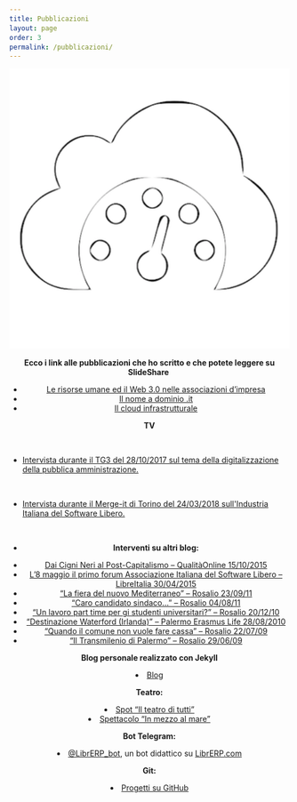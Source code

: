 ```yaml
---
title: Pubblicazioni
layout: page
order: 3
permalink: /pubblicazioni/
---
```


![Marcofromsicily-logo](https://raw.githubusercontent.com/marcofromsicily/blog/master/images/marcofromsicily-logo.jpg)


<p style="text-align: center;">
  <strong>Ecco i link alle pubblicazioni che ho scritto e che potete leggere su SlideShare </strong>
</p>

<ul style="text-align: center;">
  <li>
    <a href="http://www.slideshare.net/marcofromsicily/le-risorse-umane-ed-il-web-30-nelle-associazioni-dimpresa" target="_blank" rel="noopener noreferrer">Le risorse umane ed il Web 3.0 nelle associazioni d’impresa</a>
  </li>
  <li>
    <a href="http://www.slideshare.net/marcofromsicily/il-nome-a-dominio-it" target="_blank" rel="noopener noreferrer">Il nome a dominio .it</a>
  </li>
  <li>
    <a href="http://www.slideshare.net/marcofromsicily/il-cloud-infrastrutturale" target="_blank" rel="noopener noreferrer">Il cloud infrastrutturale</a>
  </li>
</ul>

<p style="text-align: center;">
  <strong>TV</strong>
</p>

&nbsp;

  * <a href="https://youtu.be/qgpDUie5up8" target="_blank" rel="noopener">Intervista durante il TG3 del 28/10/2017 sul tema della digitalizzazione della pubblica amministrazione.</a>

&nbsp;

  * <a href="https://www.youtube.com/watch?v=M2jHpMsv66k" target="_blank" rel="noopener">Intervista durante il Merge-it di Torino del 24/03/2018 sull'Industria Italiana del Software Libero.</a>

&nbsp;

<ul style="text-align: center;">
  <li>
    <strong>Interventi su altri blog:</strong>
  </li>
</ul>

<ul style="text-align: center;">
  <li>
    <a href="https://www.marcofromsicily.com/wp-content/uploads/2017/09/articoloqualita-1.pdf">Dai Cigni Neri al Post-Capitalismo – QualitàOnline 15/10/2015</a>
  </li>
  <li>
    <a href="http://www.libreitalia.it/l8-maggio-il-primo-forum-associazione-italiana-del-software-libero/" target="_blank" rel="noopener noreferrer">L’8 maggio il primo forum Associazione Italiana del Software Libero – LibreItalia 30/04/2015</a>
  </li>
  <li>
    <a href="http://www.rosalio.it/2011/09/23/la-fiera-del-nuovo-mediterraneo/" target="_blank" rel="noopener noreferrer">“La fiera del nuovo Mediterraneo” – Rosalio 23/09/11</a>
  </li>
  <li>
    <a href="http://www.rosalio.it/2011/08/04/caro-candidato-sindaco/" target="_blank" rel="noopener noreferrer">“Caro candidato sindaco…” – Rosalio 04/08/11</a>
  </li>
  <li>
    <a href="http://www.rosalio.it/2010/12/20/un-lavoro-part-time-per-gli-studenti-universitari/" target="_blank" rel="noopener noreferrer">“Un lavoro part time per gi studenti universitari?” – Rosalio 20/12/10</a>
  </li>
  <li>
    <a href="http://www.palermoerasmuslife.net/2010/08/28/destinazione-5-waterford-irlanda/" target="_blank" rel="noopener noreferrer">“Destinazione Waterford (Irlanda)” – Palermo Erasmus Life 28/08/2010</a>
  </li>
  <li>
    <a href="http://www.rosalio.it/2009/07/22/quando-il-comune-non-vuole-fare-cassa/" target="_blank" rel="noopener noreferrer">“Quando il comune non vuole fare cassa” – Rosalio 22/07/09</a>
  </li>
  <li>
    <a href="http://www.rosalio.it/2009/06/29/il-transmilenio-di-palermo/" target="_blank" rel="noopener noreferrer">“Il Transmilenio di Palermo” – Rosalio 29/06/09</a>
  </li>
</ul>

<p style="text-align: center;">
  <strong>Blog personale realizzato con Jekyll</strong>
</p>

<li style="text-align: center;">
  <a href="http://www.marcolombardo.com/blog/">Blog</a>
</li>

<p style="text-align: center;">
  <strong>Teatro:</strong>
</p>

<li style="text-align: center;">
  <a href="https://www.youtube.com/watch?v=T-nO4xyAwAE" target="_blank" rel="noopener noreferrer">Spot “Il teatro di tutti”</a>
</li>
<li style="text-align: center;">
  <a href="https://www.youtube.com/watch?v=Sd8CG4npOIs" target="_blank" rel="noopener noreferrer">Spettacolo “In mezzo al mare”</a>
</li>

<p style="text-align: center;">
  <strong>Bot Telegram:</strong>
</p>

<li style="text-align: center;">
  <a href="https://telegram.me/LibrERP_bot">@LibrERP_bot</a>, un bot didattico su <a href="http://www.librerp.com/" target="_blank" rel="noopener noreferrer">LibrERP.com</a>
</li>

<p style="text-align: center;">
  <strong>Git:</strong>
</p>

<li style="text-align: center;">
  <a href="https://github.com/marcofromsicily" target="_blank" rel="noopener noreferrer">Progetti su GitHub</a>
</li>
